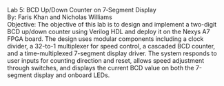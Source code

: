 Lab 5: BCD Up/Down Counter on 7‑Segment Display       
By: Faris Khan and Nicholas Williams    
Objective: The objective of this lab is to design and implement a two-digit BCD up/down counter using Verilog HDL and deploy it on the Nexys A7 FPGA board. The design uses modular components including a clock divider, a 32-to-1 multiplexer for speed control, a cascaded BCD counter, and a time-multiplexed 7-segment display driver. The system responds to user inputs for counting direction and reset, allows speed adjustment through switches, and displays the current BCD value on both the 7-segment display and onboard LEDs.   
